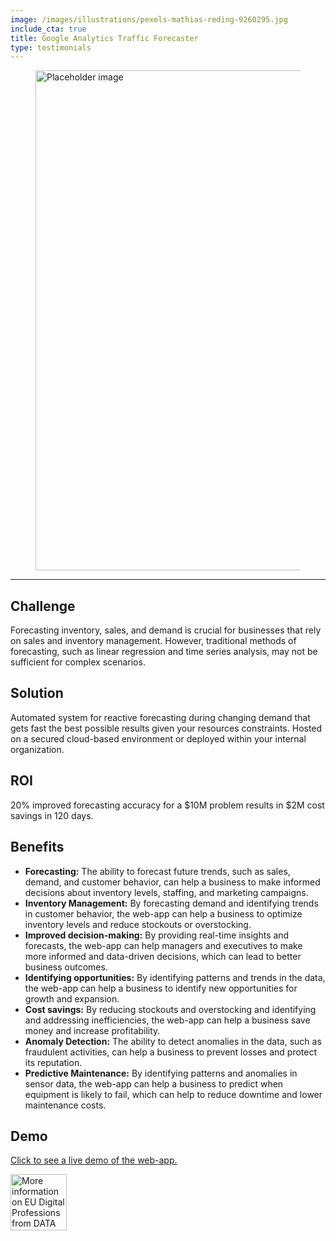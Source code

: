 ```yaml
---
image: /images/illustrations/pexels-mathias-reding-9260295.jpg
include_cta: true
title: Google Analytics Traffic Forecaster
type: testimonials
---
```


<figure class="image">
<img class="" src="/images/illustrations/mockups/google_analytics.png" alt="Placeholder image" style="width:800px;">
</figure>

------------------------------------------------------------------------

## Challenge
Forecasting inventory, sales, and demand is crucial for businesses that rely on sales and inventory management. However, traditional methods of forecasting, such as linear regression and time series analysis, may not be sufficient for complex scenarios.

## Solution

Automated system for reactive forecasting during changing demand that gets fast the best possible results given your resources constraints. Hosted on a secured cloud-based environment or deployed within your internal organization.

## ROI

20% improved forecasting accuracy for a \$10M problem results in \$2M cost savings in 120 days.

## Benefits

-   **Forecasting:** The ability to forecast future trends, such as sales, demand, and customer behavior, can help a business to make informed decisions about inventory levels, staffing, and marketing campaigns.
-   **Inventory Management:** By forecasting demand and identifying trends in customer behavior, the web-app can help a business to optimize inventory levels and reduce stockouts or overstocking.
-   **Improved decision-making:** By providing real-time insights and forecasts, the web-app can help managers and executives to make more informed and data-driven decisions, which can lead to better business outcomes.
-   **Identifying opportunities:** By identifying patterns and trends in the data, the web-app can help a business to identify new opportunities for growth and expansion.
-   **Cost savings:** By reducing stockouts and overstocking and identifying and addressing inefficiencies, the web-app can help a business save money and increase profitability.
-   **Anomaly Detection:** The ability to detect anomalies in the data, such as fraudulent activities, can help a business to prevent losses and protect its reputation.
-   **Predictive Maintenance:** By identifying patterns and anomalies in sensor data, the web-app can help a business to predict when equipment is likely to fail, which can help to reduce downtime and lower maintenance costs.

## Demo
[Click to see a live demo of the web-app.](https://data-science-ai.shinyapps.io/intelliforecaster/)

<a rel="nofollow" href="https://www.exali.com/en-bg/seal/DATA-SCIENCE-AI-LTD" target="_blank" title="More information on EU Digital Professions from DATA SCIENCE AI LTD"><img border="0" src="https://www.exali.com/siegel/siegel_com-2_cd919076a6b4e163b3c896b775e8c133.png" width="90" height="90" alt="More information on EU Digital Professions from DATA SCIENCE AI LTD" /></a>
